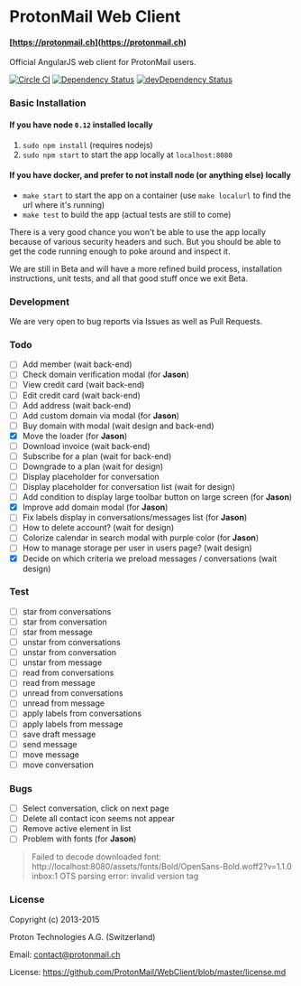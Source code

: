 ProtonMail Web Client
=======

#### [https://protonmail.ch](https://protonmail.ch)

Official AngularJS web client for ProtonMail users.

[![Circle CI](https://circleci.com/gh/ProtonMail/Angular.png)](https://circleci.com/gh/ProtonMail/Angular)
[![Dependency Status](https://david-dm.org/ProtonMail/Angular.png)](https://david-dm.org/ProtonMail/Angular)
[![devDependency Status](https://david-dm.org/ProtonMail/Angular/dev-status.png)](https://david-dm.org/ProtonMail/Angular#info=devDependencies)

### Basic Installation

#### If you have node `0.12` installed locally

1. `sudo npm install` (requires nodejs)
2. `sudo npm start` to start the app locally at `localhost:8080`

#### If you have docker, and prefer to not install node (or anything else) locally

- `make start` to start the app on a container (use `make localurl` to find the url where it's running)
- `make test` to build the app (actual tests are still to come)

There is a very good chance you won't be able to use the app locally because of various security headers and such. But you should be able to get the code running enough to poke around and inspect it.

We are still in Beta and will have a more refined build process, installation instructions, unit tests, and all that good stuff once we exit Beta.

### Development

We are very open to bug reports via Issues as well as Pull Requests.

### Todo

* [ ] Add member (wait back-end)
* [ ] Check domain verification modal (for **Jason**)
* [ ] View credit card (wait back-end)
* [ ] Edit credit card (wait back-end)
* [ ] Add address (wait back-end)
* [ ] Add custom domain via modal (for **Jason**)
* [ ] Buy domain with modal (wait design and back-end)
* [x] Move the loader (for **Jason**)
* [ ] Download invoice (wait back-end)
* [ ] Subscribe for a plan (wait for back-end)
* [ ] Downgrade to a plan (wait for design)
* [ ] Display placeholder for conversation
* [ ] Display placeholder for conversation list (wait for design)
* [ ] Add condition to display large toolbar button on large screen (for **Jason**)
* [x] Improve add domain modal (for **Jason**)
* [ ] Fix labels display in conversations/messages list (for **Jason**)
* [ ] How to delete account? (wait for design)
* [ ] Colorize calendar in search modal with purple color (for **Jason**)
* [ ] How to manage storage per user in users page? (wait design)
* [x] Decide on which criteria we preload messages / conversations (wait design)

### Test

* [ ] star from conversations
* [ ] star from conversation
* [ ] star from message
* [ ] unstar from conversations
* [ ] unstar from conversation
* [ ] unstar from message
* [ ] read from conversations
* [ ] read from message
* [ ] unread from conversations
* [ ] unread from message
* [ ] apply labels from conversations
* [ ] apply labels from message
* [ ] save draft message
* [ ] send message
* [ ] move message
* [ ] move conversation

### Bugs

* [ ] Select conversation, click on next page
* [ ] Delete all contact icon seems not appear
* [ ] Remove active element in list
* [ ] Problem with fonts (for **Jason**)

> Failed to decode downloaded font: http://localhost:8080/assets/fonts/Bold/OpenSans-Bold.woff2?v=1.1.0
> inbox:1 OTS parsing error: invalid version tag

### License

Copyright (c) 2013-2015

Proton Technologies A.G. (Switzerland)

Email: contact@protonmail.ch

License: https://github.com/ProtonMail/WebClient/blob/master/license.md
